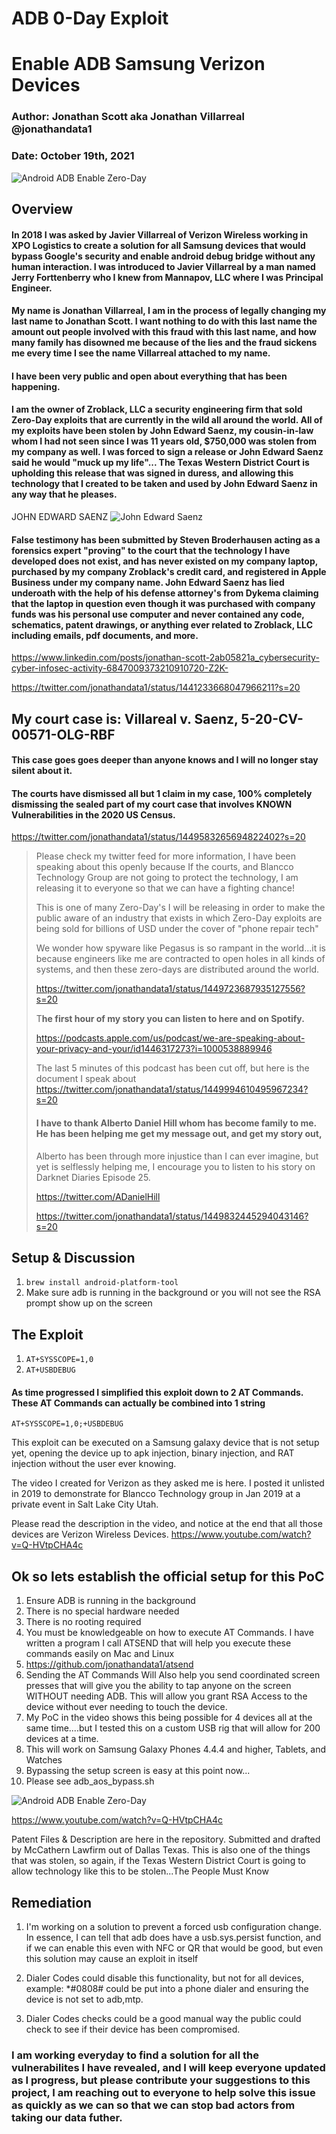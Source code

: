 
# ADB 0-Day Exploit
# Enable ADB Samsung Verizon Devices
### Author: Jonathan Scott aka Jonathan Villarreal  @jonathandata1
### Date: October 19th, 2021
![Android ADB Enable Zero-Day](https://i.postimg.cc/YC10gg64/Untitled-design-Max-Quality-2021-10-19-T135934-479.jpg)

## Overview
#### In 2018 I was asked by Javier Villarreal of Verizon Wireless working in XPO Logistics to create a solution for all Samsung devices that would bypass Google's security and enable android debug bridge  without any human interaction. I was introduced to Javier Villarreal by a man named Jerry Forttenberry who I knew from Mannapov, LLC where I was Principal Engineer.  

#### My name is Jonathan Villarreal, I am in the process of legally changing my last name to Jonathan Scott. I want nothing to do with this last name the amount out people involved with this fraud with this last name, and how many family has disowned me because of the lies and the fraud sickens me every time I see the name Villarreal attached to my name.

#### I have been very public and open about everything that has been happening. 

#### I am the owner of Zroblack, LLC a security engineering firm that sold Zero-Day exploits that are currently in the wild all around the world. All of my exploits have been stolen by John Edward Saenz, my cousin-in-law whom I had not seen since I was 11 years old, $750,000 was stolen from my company as well. I was forced to sign a release or John Edward Saenz said he would "muck up my life"... The Texas Western District Court is upholding this release that was signed in duress, and allowing this technology that I created to be taken and used by John Edward Saenz in any way that he pleases. 

JOHN EDWARD SAENZ
![John Edward Saenz](https://i.postimg.cc/8c174bSX/LTUQb-Yl-P-400x400.jpg)


#### False testimony has been submitted by Steven Broderhausen acting as a forensics expert "proving" to the court that the technology I have developed does not exist, and has never existed on my company laptop, purchased by my company Zroblack's credit card, and registered in Apple Business under my company name. John Edward Saenz has lied underoath with the help of his defense attorney's from Dykema claiming that the laptop in question even though it was purchased with company funds was his personal use computer and never contained any code, schematics, patent drawings, or anything ever related to Zroblack, LLC including emails, pdf documents, and more. 

https://www.linkedin.com/posts/jonathan-scott-2ab05821a_cybersecurity-cyber-infosec-activity-6847009373210910720-Z2K-

https://twitter.com/jonathandata1/status/1441233668047966211?s=20

## My court case is: Villareal v. Saenz, 5-20-CV-00571-OLG-RBF

#### This case goes goes deeper than anyone knows and I will no longer stay silent about it. 
#### The courts have dismissed all but 1 claim in my case, 100% completely dismissing the sealed part of my court case that involves KNOWN Vulnerabilities in the 2020 US Census. 

https://twitter.com/jonathandata1/status/1449583265694822402?s=20

> Please check my twitter feed for more information, I have been
> speaking about this  openly because If the courts, and Blancco
> Technology Group are not going to protect the technology, I am
> releasing it to everyone so that we can have a fighting chance!
> 
> This is one of many Zero-Day's I will be releasing in order to make
> the public aware of an industry that exists in which Zero-Day exploits
> are being sold for billions of USD under the cover of "phone repair
> tech"
> 
> We wonder how spyware like Pegasus is so rampant in the world...it is
> because engineers like me are contracted to open holes in all kinds of
> systems, and then these zero-days are distributed around the world. 
> 
> https://twitter.com/jonathandata1/status/1449723687935127556?s=20
> 
> T**he first hour of my story you can listen to here and on Spotify.**
> 
> https://podcasts.apple.com/us/podcast/we-are-speaking-about-your-privacy-and-your/id1446317273?i=1000538889946
> 
>The last 5 minutes of this podcast has been cut off, but here is the document I speak about
>https://twitter.com/jonathandata1/status/1449994610495967234?s=20
> 
> #### I have to thank Alberto Daniel Hill whom has become family to me. He has been helping me get my message out, and get my story out,
> Alberto has been through more injustice than I can ever imagine, but
> yet is selflessly helping me, I encourage you to listen to his story
> on Darknet Diaries Episode 25.  
> 
> https://twitter.com/ADanielHill
> 
> https://twitter.com/jonathandata1/status/1449832445294043146?s=20

## Setup & Discussion

 1. `brew install android-platform-tool`
 2. Make sure adb is running in the background or you will not see the RSA prompt show up on the screen

 ## The Exploit

1. `AT+SYSSCOPE=1,0`
2. `AT+USBDEBUG`

#### As time progressed I simplified this exploit down to 2 AT Commands. These AT Commands can actually be combined into 1 string

    AT+SYSSCOPE=1,0;+USBDEBUG
 
This exploit can be executed on a Samsung galaxy device that is not setup yet, opening the device up to apk injection, binary injection, and RAT injection without the user ever knowing. 

The video I created for Verizon as they asked me is here. I posted it unlisted in 2019 to demonstrate for Blancco Technology group in Jan 2019 at a private event in Salt Lake City Utah. 

Please read the description in the video, and notice at the end that all those devices are Verizon Wireless Devices. 
https://www.youtube.com/watch?v=Q-HVtpCHA4c


## Ok so lets establish the official setup for this PoC
1. Ensure ADB is running in the background
2. There is no special hardware needed
3. There is no rooting required
4. You must be knowledgeable on how to execute AT Commands. I have written a program I call ATSEND that will help you execute these commands easily on Mac and Linux
5. https://github.com/jonathandata1/atsend
6. Sending the AT Commands Will Also help you send coordinated screen presses that will give you the ability to tap anyone on the screen WITHOUT needing ADB. This will allow you grant RSA Access to the device without ever needing to touch the device. 
7. My PoC in the video shows this being possible for 4 devices all at the same time....but I tested this on a custom USB rig that will allow for 200 devices at a time. 
8. This will work on Samsung Galaxy Phones 4.4.4 and higher, Tablets, and Watches
9. Bypassing the setup screen is easy at this point now...
10. Please see adb_aos_bypass.sh

![Android ADB Enable Zero-Day](https://i.postimg.cc/YSsM4fnB/Screen-Shot-2021-10-19-at-3-02-07-PM.png)

https://www.youtube.com/watch?v=Q-HVtpCHA4c

Patent Files & Description are here in the repository. Submitted and drafted by McCathern Lawfirm out of Dallas Texas. This is also one of the things that was stolen, so again, if the Texas Western District Court is going to allow technology like this to be stolen...The People Must Know

## Remediation

1. I'm working on a solution to prevent a forced usb configuration change. In essence, I can tell that adb does have a usb.sys.persist function, and if we can enable this even with NFC or QR that would be good, but even this solution may cause an exploit in itself

2. Dialer Codes could disable this functionality, but not for all devices, example: *#0808# could be put into a phone dialer and ensuring the device is not set to adb,mtp.

3. Dialer Codes checks could be a good manual way the public could check to see if their device has been compromised. 

### I am working everyday to find a solution for all the vulnerabilites I have revealed, and I will keep everyone updated as I progress, but please contribute your suggestions to this project, I am reaching out to everyone to help solve this issue as quickly as we can so that we can stop bad actors from taking our data futher. 

